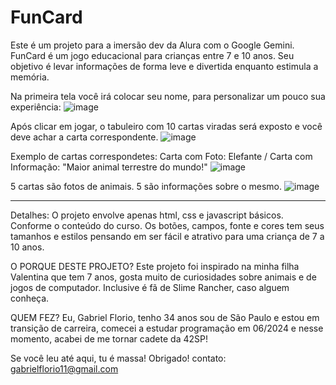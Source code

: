 # FunCard
Este é um projeto para a imersão dev da Alura com o Google Gemini. FunCard é um jogo educacional para crianças entre 7 e 10 anos. Seu objetivo é levar informações de forma leve e divertida enquanto estimula a memória.

Na primeira tela você irá colocar seu nome, para personalizar um pouco sua experiência:
![image](https://github.com/user-attachments/assets/2f40d34b-78f6-42a3-9c35-488efe5a1740)

Após clicar em jogar, o tabuleiro com 10 cartas viradas será exposto e você deve achar a carta correspondente.
![image](https://github.com/user-attachments/assets/96bae46d-e412-4064-ad6e-f19b3aa63c51)

Exemplo de cartas correspondetes:
Carta com Foto: Elefante /
Carta com Informação: "Maior animal terrestre do mundo!"
![image](https://github.com/user-attachments/assets/e5607158-fd91-4d88-a351-cc8f33b42289)


5 cartas são fotos de animais.
5 são informações sobre o mesmo.
![image](https://github.com/user-attachments/assets/c072be22-11e4-406c-83f2-c832122b01fa)

------------------------------------------------------------------------------------------------------------
Detalhes:
O projeto envolve apenas html, css e javascript básicos. Conforme o conteúdo do curso.
Os botões, campos, fonte e cores tem seus tamanhos e estilos pensando em ser fácil e atrativo para uma criança de 7 a 10 anos.

O PORQUE DESTE PROJETO?
Este projeto foi inspirado na minha filha Valentina que tem 7 anos, gosta muito de curiosidades sobre animais e de jogos de computador. Inclusive é fã de Slime Rancher, caso alguem conheça.

QUEM FEZ?
Eu, Gabriel Florio, tenho 34 anos sou de São Paulo e estou em transição de carreira, comecei a estudar programação em 06/2024 e nesse momento, acabei de me tornar cadete da 42SP!

Se você leu até aqui, tu é massa! Obrigado!
contato: gabrielflorio11@gmail.com
